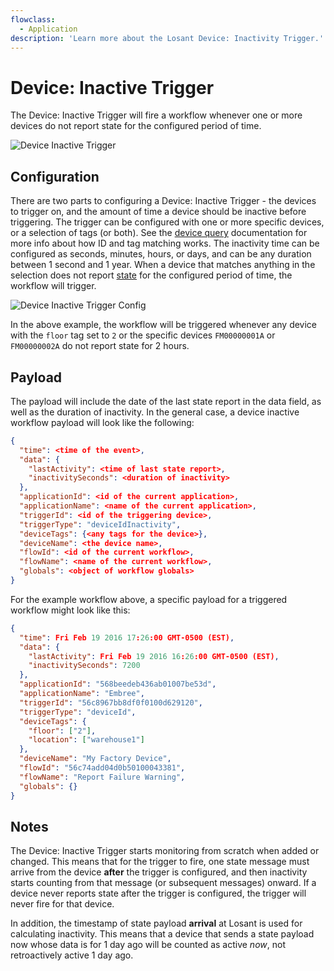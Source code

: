 ```yaml
---
flowclass:
  - Application
description: 'Learn more about the Losant Device: Inactivity Trigger.'
---
```


# Device: Inactive Trigger

The Device: Inactive Trigger will fire a workflow whenever one or more devices do not report state for the configured period of time.

![Device Inactive Trigger](/images/workflows/triggers/device-inactive-trigger.png "Device Inactive Trigger")

## Configuration

There are two parts to configuring a Device: Inactive Trigger - the devices to trigger on, and the amount of time a device should be inactive before triggering. The trigger can be configured with one or more specific devices, or a selection of tags (or both). See the [device query](/devices/device-queries/) documentation for more info about how ID and tag matching works. The inactivity time can be configured as seconds, minutes, hours, or days, and can be any duration between 1 second and 1 year. When a device that matches anything in the selection does not report [state](/devices/state/) for the configured period of time, the workflow will trigger.

![Device Inactive Trigger Config](/images/workflows/triggers/device-inactive-trigger-config.png "Device Inactive Trigger Config")

In the above example, the workflow will be triggered whenever any device with the `floor` tag set to `2` or the specific devices `FM00000001A` or `FM00000002A` do not report state for 2 hours.

## Payload

The payload will include the date of the last state report in the data field, as well as the duration of inactivity. In the general case, a device inactive workflow payload will look like the following:

```json
{
  "time": <time of the event>,
  "data": {
    "lastActivity": <time of last state report>,
    "inactivitySeconds": <duration of inactivity>
  },
  "applicationId": <id of the current application>,
  "applicationName": <name of the current application>,
  "triggerId": <id of the triggering device>,
  "triggerType": "deviceIdInactivity",
  "deviceTags": {<any tags for the device>},
  "deviceName": <the device name>,
  "flowId": <id of the current workflow>,
  "flowName": <name of the current workflow>,
  "globals": <object of workflow globals>
}
```

For the example workflow above, a specific payload for a triggered workflow might look like this:

```json
{
  "time": Fri Feb 19 2016 17:26:00 GMT-0500 (EST),
  "data": {
    "lastActivity": Fri Feb 19 2016 16:26:00 GMT-0500 (EST),
    "inactivitySeconds": 7200
  },
  "applicationId": "568beedeb436ab01007be53d",
  "applicationName": "Embree",
  "triggerId": "56c8967bb8df0f0100d629120",
  "triggerType": "deviceId",
  "deviceTags": {
    "floor": ["2"],
    "location": ["warehouse1"]
  },
  "deviceName": "My Factory Device",
  "flowId": "56c74add04d0b50100043381",
  "flowName": "Report Failure Warning",
  "globals": {}
}
```

## Notes

The Device: Inactive Trigger starts monitoring from scratch when added or changed. This means that for the trigger to fire, one state message must arrive from the device **after** the trigger is configured, and then inactivity starts counting from that message (or subsequent messages) onward. If a device never reports state after the trigger is configured, the trigger will never fire for that device.

In addition, the timestamp of state payload **arrival** at Losant is used for calculating inactivity. This means that a device that sends a state payload now whose data is for 1 day ago will be counted as active *now*, not retroactively active 1 day ago.
